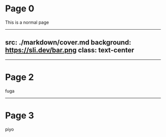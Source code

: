 # Page 0

This is a normal page

---
src: ./markdown/cover.md
background: https://sli.dev/bar.png
class: text-center
---


---

# Page 2

fuga

---

# Page 3

piyo